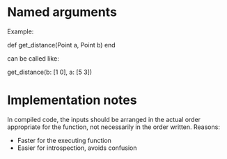 
# Named arguments #

Example:

def get_distance(Point a, Point b)
end

can be called like:

get_distance(b: [1 0], a: [5 3])


# Implementation notes #

In compiled code, the inputs should be arranged in the actual order appropriate for the
function, not necessarily in the order written. Reasons:
 - Faster for the executing function
 - Easier for introspection, avoids confusion

